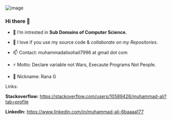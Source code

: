 

   ![image](https://user-images.githubusercontent.com/48137657/182609850-e4d0f3ef-048a-4c14-9b02-a3030f94cf90.png)



### Hi there 👋

- 🔭 I’m intrested in **Sub Domains of Computer Science.**

- 👯 I love if you use my source code & *collaborate on my Repositories.*

- 📫 Contact: muhammadalisohail7996 at gmail dot com

- ⚡ Motto: Declare variable not Wars, Execaute Programs Not People.

- 🙂 Nickname: Rana G

Links:

**Stackoverflow:** https://stackoverflow.com/users/10589426/muhammad-ali?tab=profile

**LinkedIn:** https://www.linkedin.com/in/muhammad-ali-6baaaa177 
